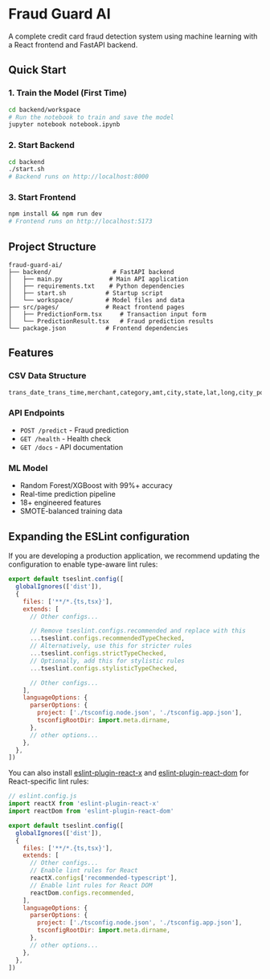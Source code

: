 # Fraud Guard AI

A complete credit card fraud detection system using machine learning with a React frontend and FastAPI backend.

## Quick Start

### 1. Train the Model (First Time)
```bash
cd backend/workspace
# Run the notebook to train and save the model
jupyter notebook notebook.ipynb
```

### 2. Start Backend
```bash
cd backend
./start.sh
# Backend runs on http://localhost:8000
```

### 3. Start Frontend
```bash
npm install && npm run dev
# Frontend runs on http://localhost:5173
```

## Project Structure

```
fraud-guard-ai/
├── backend/                 # FastAPI backend
│   ├── main.py             # Main API application
│   ├── requirements.txt    # Python dependencies
│   ├── start.sh           # Startup script
│   └── workspace/         # Model files and data
├── src/pages/             # React frontend pages
│   ├── PredictionForm.tsx     # Transaction input form
│   └── PredictionResult.tsx   # Fraud prediction results
└── package.json           # Frontend dependencies
```

## Features

### CSV Data Structure
```
trans_date_trans_time,merchant,category,amt,city,state,lat,long,city_pop,job,dob,trans_num,merch_lat,merch_long,is_fraud
```

### API Endpoints
- `POST /predict` - Fraud prediction
- `GET /health` - Health check
- `GET /docs` - API documentation

### ML Model
- Random Forest/XGBoost with 99%+ accuracy
- Real-time prediction pipeline
- 18+ engineered features
- SMOTE-balanced training data

## Expanding the ESLint configuration

If you are developing a production application, we recommend updating the configuration to enable type-aware lint rules:

```js
export default tseslint.config([
  globalIgnores(['dist']),
  {
    files: ['**/*.{ts,tsx}'],
    extends: [
      // Other configs...

      // Remove tseslint.configs.recommended and replace with this
      ...tseslint.configs.recommendedTypeChecked,
      // Alternatively, use this for stricter rules
      ...tseslint.configs.strictTypeChecked,
      // Optionally, add this for stylistic rules
      ...tseslint.configs.stylisticTypeChecked,

      // Other configs...
    ],
    languageOptions: {
      parserOptions: {
        project: ['./tsconfig.node.json', './tsconfig.app.json'],
        tsconfigRootDir: import.meta.dirname,
      },
      // other options...
    },
  },
])
```

You can also install [eslint-plugin-react-x](https://github.com/Rel1cx/eslint-react/tree/main/packages/plugins/eslint-plugin-react-x) and [eslint-plugin-react-dom](https://github.com/Rel1cx/eslint-react/tree/main/packages/plugins/eslint-plugin-react-dom) for React-specific lint rules:

```js
// eslint.config.js
import reactX from 'eslint-plugin-react-x'
import reactDom from 'eslint-plugin-react-dom'

export default tseslint.config([
  globalIgnores(['dist']),
  {
    files: ['**/*.{ts,tsx}'],
    extends: [
      // Other configs...
      // Enable lint rules for React
      reactX.configs['recommended-typescript'],
      // Enable lint rules for React DOM
      reactDom.configs.recommended,
    ],
    languageOptions: {
      parserOptions: {
        project: ['./tsconfig.node.json', './tsconfig.app.json'],
        tsconfigRootDir: import.meta.dirname,
      },
      // other options...
    },
  },
])
```

